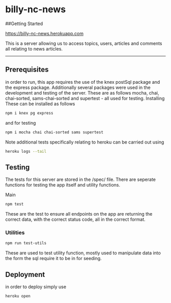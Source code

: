 # billy-nc-news

##Getting Started

https://billy-nc-news.herokuapp.com

This is a server allowing us to access topics, users, articles and comments all relating to news articles.

---

## Prerequisites

in order to run, this app requires the use of the knex postSql package and the express package. Additionally several packages were used in the development and testing of the server. These are as follows mocha, chai, chai-sorted, sams-chai-sorted and supertest - all used for testing.
Installing
These can be installed as follows

```bash
npm i knex pg express

```

and for testing

```bash
npm i mocha chai chai-sorted sams supertest
```

Note additional tests specifically relating to heroku can be carried out using

```bash
heroku logs --tail
```

## Testing

The tests for this server are stored in the /spec/ file. There are seperate functions for testing the app itself and utility functions.

Main

```bash
npm test
```

These are the test to ensure all endpoints on the app are returning the correct data, with the correct status code, all in the correct format.

### Utilities

```bash
npm run test-utils
```

These are used to test utility function, mostly used to manipulate data into the form the sql require it to be in for seeding.

## Deployment

in order to deploy simply use

```bash
heroku open
```
